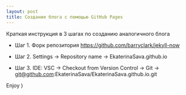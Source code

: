 ```yaml
---
layout: post
title: Cоздание блога с помощью GitHub Pages
---
```


Краткая инструкция в 3 шагах по созданию аналогичного блога

  * Шаг 1. Форк репозитория https://github.com/barryclark/jekyll-now

  * Шаг 2. Settings → Repository name → EkaterinaSava.github.io

  * Шаг 3. IDE: VSC → Checkout from Version Control → Git → git@github.com:EkaterinaSava/EkaterinaSava.github.io.git

Enjoy )